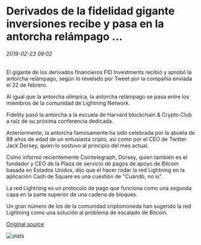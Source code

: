 # Derivados de la fidelidad gigante inversiones recibe y pasa en la antorcha relámpago ...

###### 2019-02-23 09:02

El gigante de los derivados financieros FID Investments recibió y aprobó la antorcha relámpago, según lo revelado por Tweet por la compañía enviada el 22 de febrero.

Al igual que la antorcha olímpica, la antorcha relámpago se pasa entre los miembros de la comunidad de Lightning Network.

Fidelity pasó la antorcha a la escuela de Harvard blockchain & Crypto Club a raíz de su próxima conferencia dedicada.

Anteriormente, la antorcha famosamente ha sido celebrada por la abuela de 88 años de edad de un entusiasta cripto, así como por el CEO de Twitter Jack Dorsey, quien lo sostuvo al principio del mes actual.

Como informó recientemente Cointelegraph, Dorsey, quien también es el fundador y CEO de la Plaza de servicio de pagos de apoyo de Bitcoin basada en Estados Unidos, dijo que el hacer rodar la red Lightning en la aplicación Cash de Square es una cuestión de "Cuándo, no si".

La red Lightning es un protocolo de pago que funciona como una segunda capa en la parte superior de una cadena de bloques.

Un gran número de los de la comunidad criptomoneda han sugerido la red Lightning como una solución al problema de escalado de Bitcoin.

[Original source](https://cointelegraph.com/news/derivatives-giant-fidelity-investments-receives-and-passes-on-the-lightning-torch)

![stats](https://c.statcounter.com/11760860/0/a89fa40b/1/ "stats")